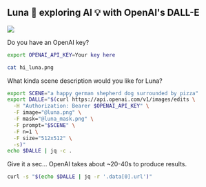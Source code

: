 ## Luna 🐶 exploring AI 💡 with OpenAI's DALL-E

[![](https://badgen.net/badge/Open%20with/Runme/5B3ADF?icon=https://runme.dev/img/logo.svg)](https://runme.dev/api/runme?repository=https%3A%2F%2Fgithub.com%2Fsourishkrout%2Floon.git&fileToOpen=AI.md)

Do you have an OpenAI key?

```sh { interactive=false }
export OPENAI_API_KEY=Your key here
```

```sh { interactive=false mimeType=image/png }
cat hi_luna.png
```

What kinda scene description would you like for Luna?

```sh { interactive=false mimeType=text/x-json }
export SCENE="a happy german shepherd dog surrounded by pizza"
export DALLE="$(curl https://api.openai.com/v1/images/edits \
  -H "Authorization: Bearer $OPENAI_API_KEY" \
  -F image="@luna.png" \
  -F mask="@luna_mask.png" \
  -F prompt="$SCENE" \
  -F n=1 \
  -F size="512x512" \
  -s)"
echo $DALLE | jq -c .
```

Give it a sec... OpenAI takes about ~20-40s to produce results.

```sh { interactive=false mimeType=image/png }
curl -s "$(echo $DALLE | jq -r '.data[0].url')"
```
